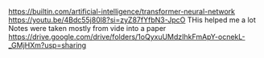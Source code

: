 https://builtin.com/artificial-intelligence/transformer-neural-network
https://youtu.be/4Bdc55j80l8?si=zyZ87fYfbN3-JpcO THis helped me a lot
Notes were taken mostly from vide into a paper
https://drive.google.com/drive/folders/1oQyxuUMdzIhkFmApY-ocnekL-_GMjHXm?usp=sharing
